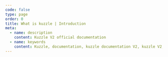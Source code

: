 ```yaml
---
code: false
type: page
order: 0
title: What is kuzzle | Introduction 
meta:
  - name: description
    content: Kuzzle V2 official documentation
  - name: keywords
    content: Kuzzle, documentation, kuzzle documentation V2, kuzzle V2, what is kuzzle, kuzzle v2 guide, kuzzle v2 tutorial
---
```


<Redirect to="core/2/guides/introduction/what-is-kuzzle/" />
